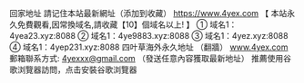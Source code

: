 回家地址
請记住本站最新網址（添加到收藏） https://www.4yex.com
【 本站永久免費觀看,因常換域名,請收藏【10】個域名以上! 】
   ① 域名1：4yea23.xyz:8088
   ② 域名1：4ye9883.xyz:8088
   ③ 域名1：4yez.xyz:8088
   ④ 域名1：4yep231.xyz:8088
四叶草海外永久地址 （翻牆） www.4yex.com
郵箱聯系方式: 4yexxx@gmail.com （發送任意內容獲取最新地址）
推薦使用谷歌浏覽器訪問，点击安裝谷歌浏覽器
